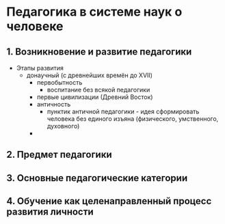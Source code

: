 # Педагогика в системе наук о человеке
## 1. Возникновение и развитие педагогики
- Этапы развития
	- донаучный (с древнейших времён до XVII)
		- первобытность
			- воспитание без всякой педагогики
		- первые цивилизации (Древний Восток)
		- античность
			- пунктик античной педагогики - идея сформировать человека без единого изъяна (физического, умственного, духовного)
		- 
## 2. Предмет педагогики
## 3. Основные педагогические категории
## 4. Обучение как целенаправленный процесс развития личности